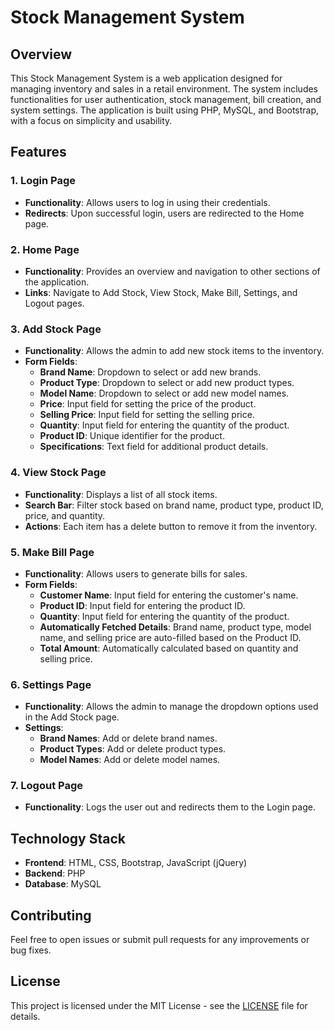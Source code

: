 ﻿# Stock Management System

## Overview

This Stock Management System is a web application designed for managing inventory and sales in a retail environment. The system includes functionalities for user authentication, stock management, bill creation, and system settings. The application is built using PHP, MySQL, and Bootstrap, with a focus on simplicity and usability.

## Features

### 1. Login Page

- **Functionality**: Allows users to log in using their credentials.
- **Redirects**: Upon successful login, users are redirected to the Home page.

### 2. Home Page

- **Functionality**: Provides an overview and navigation to other sections of the application.
- **Links**: Navigate to Add Stock, View Stock, Make Bill, Settings, and Logout pages.

### 3. Add Stock Page

- **Functionality**: Allows the admin to add new stock items to the inventory.
- **Form Fields**:
  - **Brand Name**: Dropdown to select or add new brands.
  - **Product Type**: Dropdown to select or add new product types.
  - **Model Name**: Dropdown to select or add new model names.
  - **Price**: Input field for setting the price of the product.
  - **Selling Price**: Input field for setting the selling price.
  - **Quantity**: Input field for entering the quantity of the product.
  - **Product ID**: Unique identifier for the product.
  - **Specifications**: Text field for additional product details.

### 4. View Stock Page

- **Functionality**: Displays a list of all stock items.
- **Search Bar**: Filter stock based on brand name, product type, product ID, price, and quantity.
- **Actions**: Each item has a delete button to remove it from the inventory.

### 5. Make Bill Page

- **Functionality**: Allows users to generate bills for sales.
- **Form Fields**:
  - **Customer Name**: Input field for entering the customer's name.
  - **Product ID**: Input field for entering the product ID.
  - **Quantity**: Input field for entering the quantity of the product.
  - **Automatically Fetched Details**: Brand name, product type, model name, and selling price are auto-filled based on the Product ID.
  - **Total Amount**: Automatically calculated based on quantity and selling price.


### 6. Settings Page

- **Functionality**: Allows the admin to manage the dropdown options used in the Add Stock page.
- **Settings**:
  - **Brand Names**: Add or delete brand names.
  - **Product Types**: Add or delete product types.
  - **Model Names**: Add or delete model names.

### 7. Logout Page

- **Functionality**: Logs the user out and redirects them to the Login page.

## Technology Stack

- **Frontend**: HTML, CSS, Bootstrap, JavaScript (jQuery)
- **Backend**: PHP
- **Database**: MySQL

## Contributing

Feel free to open issues or submit pull requests for any improvements or bug fixes.

## License

This project is licensed under the MIT License - see the [LICENSE](LICENSE) file for details.
